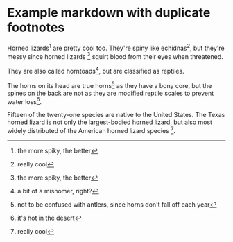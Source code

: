 # Example markdown with duplicate footnotes

Horned lizards[^1] are pretty cool too. They're spiny like echidnas[^3], but they're messy since horned lizards [^1] squirt blood from their eyes when threatened.

They are also called horntoads[^2], but are classified as reptiles.

The horns on its head are true horns[^5] as they have a bony core, but the spines on the back are not as they are modified reptile scales to prevent water loss[^4].

Fifteen of the twenty-one species are native to the United States. The Texas horned lizard is not only the largest-bodied horned lizard, but also most widely distributed of the American horned lizard species [^3].

[^1]: the more spiky, the better
[^3]: really cool
[^4]: it's hot in the desert
[^2]: a bit of a misnomer, right?
[^5]: not to be confused with antlers, since horns don't fall off each year
